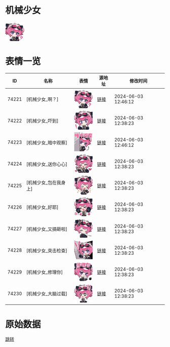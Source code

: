 # 机械少女

<img src="./cover.png" height="60" alt="cover" />

# 表情一览

|ID|名称|表情|源地址|修改时间|
|----|----|----|----|----|
|74221|[机械少女_啊？]|<img src="./pic/074221_%5B机械少女_啊？%5D.png" height="60" alt="啊？"/>|[链接](https://i0.hdslb.com/bfs/emote/96b03248248a179210134e4e63e9e0e42e5e0a8e.png)|2024-06-03 12:46:12|
|74222|[机械少女_吓到]|<img src="./pic/074222_%5B机械少女_吓到%5D.png" height="60" alt="吓到"/>|[链接](https://i0.hdslb.com/bfs/emote/18280d8363b8b980afe346e33842ed0b1fa1789d.png)|2024-06-03 12:38:23|
|74223|[机械少女_暗中观察]|<img src="./pic/074223_%5B机械少女_暗中观察%5D.png" height="60" alt="暗中观察"/>|[链接](https://i0.hdslb.com/bfs/emote/f321d5b9972f201a594390e5c1c2fbf809bd7d60.png)|2024-06-03 12:46:12|
|74224|[机械少女_送你心心]|<img src="./pic/074224_%5B机械少女_送你心心%5D.png" height="60" alt="送你心心"/>|[链接](https://i0.hdslb.com/bfs/emote/9c64fdbe53fc2ae54aba25c03e46a907e20d7183.png)|2024-06-03 12:38:23|
|74225|[机械少女_包在我身上]|<img src="./pic/074225_%5B机械少女_包在我身上%5D.png" height="60" alt="包在我身上"/>|[链接](https://i0.hdslb.com/bfs/emote/07025b91f18b0d6d103464a326e50c30af98556b.png)|2024-06-03 12:38:23|
|74226|[机械少女_好耶]|<img src="./pic/074226_%5B机械少女_好耶%5D.png" height="60" alt="好耶"/>|[链接](https://i0.hdslb.com/bfs/emote/96c5d5ea8688109c9b2e30dfe583351e2ff3704f.png)|2024-06-03 12:38:23|
|74227|[机械少女_又搞砸啦]|<img src="./pic/074227_%5B机械少女_又搞砸啦%5D.png" height="60" alt="又搞砸啦"/>|[链接](https://i0.hdslb.com/bfs/emote/98a64178e9cdebe9ef6cdb534ba1b63670399e3b.png)|2024-06-03 12:38:23|
|74228|[机械少女_突击检查]|<img src="./pic/074228_%5B机械少女_突击检查%5D.png" height="60" alt="突击检查"/>|[链接](https://i0.hdslb.com/bfs/emote/be1dbbe4a7dfe62aec6f57b42421053701eadc2e.png)|2024-06-03 12:38:23|
|74229|[机械少女_修理你]|<img src="./pic/074229_%5B机械少女_修理你%5D.png" height="60" alt="修理你"/>|[链接](https://i0.hdslb.com/bfs/emote/8b798a07f270a2502390477898d78dd70a6a9992.png)|2024-06-03 12:38:23|
|74230|[机械少女_大脑过载]|<img src="./pic/074230_%5B机械少女_大脑过载%5D.png" height="60" alt="大脑过载"/>|[链接](https://i0.hdslb.com/bfs/emote/8876860b9a59ecf1bfd3c437c1627706f886aaf5.png)|2024-06-03 12:38:23|

# 原始数据

[跳转](./raw.json)

